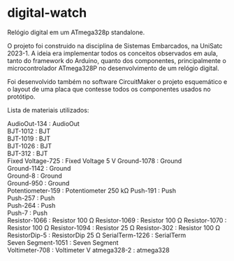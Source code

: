 # digital-watch

Relógio digital em um ATmega328p standalone.

O projeto foi construido na disciplina de Sistemas Embarcados, na UniSatc 2023-1. A ideia era implementar todos os conceitos observados em aula, tanto do framework do Arduino, quanto dos componentes, principalmente o microcontrolador ATmega328P no desenvolvimento de um relógio digital.

Foi desenvolvido também no software CircuitMaker o projeto esquemático e o layout de uma placa que contesse todos os componentes usados no protótipo. 

Lista de materiais utilizados:

AudioOut-134 : AudioOut   
BJT-1012 : BJT   
BJT-1019 : BJT   
BJT-1026 : BJT   
BJT-312 : BJT   
Fixed Voltage-725 : Fixed Voltage 5 V
Ground-1078 : Ground   
Ground-1142 : Ground   
Ground-8 : Ground   
Ground-950 : Ground   
Potentiometer-159 : Potentiometer 250 kΩ
Push-191 : Push   
Push-257 : Push   
Push-264 : Push   
Push-7 : Push   
Resistor-1066 : Resistor 100 Ω
Resistor-1069 : Resistor 100 Ω
Resistor-1070 : Resistor 100 Ω
Resistor-1094 : Resistor 25 Ω
Resistor-302 : Resistor 100 Ω
ResistorDip-5 : ResistorDip 25 Ω
SerialTerm-1226 : SerialTerm   
Seven Segment-1051 : Seven Segment   
Voltimeter-708 : Voltimeter  V
atmega328-2 : atmega328   
